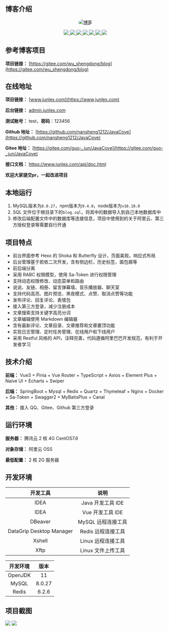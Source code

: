 ## 博客介绍

<p align="center">
  <a href="https://www.junlex.com">
    <img src="https://foruda.gitee.com/avatar/1721033589221052377/10699252_guo-_jun_1721033589.png!avatar200" alt="博客" style="border-radius: 50%;">
  </a>
</p>

<p align="center">
   <a target="_blank" href="https://github.com/ttkican/Blog">
      <img src="https://img.shields.io/badge/JDK-11-green"/>
      <img src="https://img.shields.io/badge/springboot-2.6.14-green"/>
      <img src="https://img.shields.io/badge/saToken-1.34.0-green"/>
      <img src="https://img.shields.io/badge/vue-3.x-green"/>
      <img src="https://img.shields.io/badge/mysql-8.0.27-green"/>
      <img src="https://img.shields.io/badge/mybatis--plus-3.5.2-green"/>
      <img src="https://img.shields.io/badge/redis-6.2.6-green"/>
   </a>
</p>

## 参考博客项目
**项目链接：** [https://gitee.com/wu_shengdong/blog](https://gitee.com/wu_shengdong/blog)

## 在线地址

**项目链接：** [www.junlex.com](https://www.junlex.com)

**后台链接：** [admin.junlex.com](https://admin.junlex.com)

**测试账号：** test，**密码**：123456

**Github 地址：** [https://github.com/nansheng1212/JavaCove](https://github.com/nansheng1212/JavaCove)

**Gitee 地址：** [https://gitee.com/guo-_jun/JavaCove](https://gitee.com/guo-_jun/JavaCove)

**接口文档：** https://www.junlex.com/api/doc.html

 **欢迎大家提交pr，一起改进项目** 

## 本地运行

1. MySQL版本为`8.0.27`，npm版本为`9.4.0`，node版本为`v16.18.0`
2. SQL 文件位于根目录下的`blog.sql`，将其中的数据导入到自己本地数据库中
3. 修改后端配置文件中的数据库等连接信息，项目中使用到的关于阿里云、第三方授权登录等需要自行开通

## 项目特点

- 前台界面参考 Hexo 的 Shoka 和 Butterfly 设计，页面美观，响应式布局
- 后台管理基于若依二次开发，含有侧边栏，历史标签，面包屑等
- 前后端分离
- 采用 RABC 权限模型，使用 Sa-Token 进行权限管理
- 支持动态权限修改、动态菜单和路由
- 说说、友链、相册、留言弹幕墙、音乐播放器、聊天室
- 支持代码高亮、图片预览、黑夜模式、点赞、取消点赞等功能
- 发布评论、回复评论、表情包
- 接入第三方登录，减少注册成本
- 文章搜索支持关键字高亮分词
- 文章编辑使用 Markdown 编辑器
- 含有最新评论、文章目录、文章推荐和文章置顶功能
- 实现日志管理、定时任务管理、在线用户和下线用户
- 采用 Restful 风格的 API，注释完善，代码遵循阿里巴巴开发规范，有利于开发者学习

## 技术介绍

**前端：** Vue3 + Pinia + Vue Router + TypeScript + Axios + Element Plus + Naive UI + Echarts + Swiper

**后端：** SpringBoot + Mysql + Redis + Quartz + Thymeleaf + Nginx + Docker + Sa-Token + Swagger2 + MyBatisPlus + Canal

**其他：** 接入 QQ、Gitee、Github 第三方登录

## 运行环境

**服务器：** 腾讯云 2 核 4G CentOS7.6

**对象存储：** 阿里云 OSS

**最低配置：** 2 核 2G 服务器

## 开发环境

|           开发工具           |          说明          |
|:------------------------:|:--------------------:|
|           IDEA           |    Java 开发工具 IDE     |
|           IDEA           |     Vue 开发工具 IDE     |
|         DBeaver          |     MySQL 远程连接工具     |
| DataGrip Desktop Manager |     Redis 远程连接工具     |
|          Xshell          |     Linux 远程连接工具     |
|           Xftp           |     Linux 文件上传工具     |

|   开发环境    |  版本  |
|:-------------:|:------:|
|    OpenJDK    |   11   |
|     MySQL     | 8.0.27 |
|     Redis     | 6.2.6  |

## 项目截图

![](https://junlex.com/article/954a1dae45c1e25e8bb8a99e8f7b7604.png)
![](https://junlex.com/article/f5629ffc22306f46c6c815f82115a503.png)
